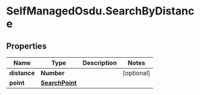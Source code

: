 # SelfManagedOsdu.SearchByDistance

## Properties
Name | Type | Description | Notes
------------ | ------------- | ------------- | -------------
**distance** | **Number** |  | [optional] 
**point** | [**SearchPoint**](SearchPoint.md) |  | 


